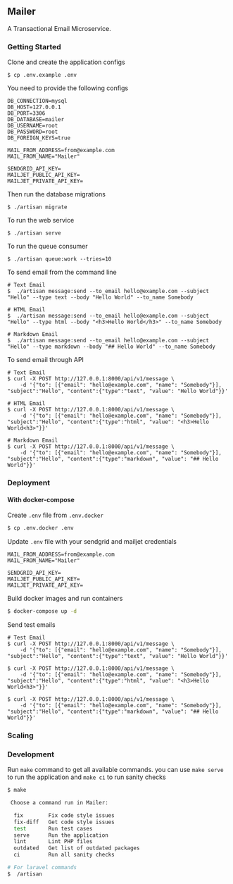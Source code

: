 ## Mailer

A Transactional Email Microservice.


### Getting Started

Clone and create the application configs

```
$ cp .env.example .env
```

You need to provide the following configs

```
DB_CONNECTION=mysql
DB_HOST=127.0.0.1
DB_PORT=3306
DB_DATABASE=mailer
DB_USERNAME=root
DB_PASSWORD=root
DB_FOREIGN_KEYS=true

MAIL_FROM_ADDRESS=from@example.com
MAIL_FROM_NAME="Mailer"

SENDGRID_API_KEY=
MAILJET_PUBLIC_API_KEY=
MAILJET_PRIVATE_API_KEY=
```

Then run the database migrations

```
$ ./artisan migrate
```

To run the web service

```
$ ./artisan serve
```

To run the queue consumer

```
$ ./artisan queue:work --tries=10
```

To send email from the command line

```
# Text Email
$  ./artisan message:send --to_email hello@example.com --subject "Hello" --type text --body "Hello World" --to_name Somebody

# HTML Email
$  ./artisan message:send --to_email hello@example.com --subject "Hello" --type html --body "<h3>Hello World</h3>" --to_name Somebody

# Markdown Email
$  ./artisan message:send --to_email hello@example.com --subject "Hello" --type markdown --body "## Hello World" --to_name Somebody
```

To send email through API

```
# Text Email
$ curl -X POST http://127.0.0.1:8000/api/v1/message \
    -d '{"to": [{"email": "hello@example.com", "name": "Somebody"}], "subject":"Hello", "content":{"type":"text", "value": "Hello World"}}'

# HTML Email
$ curl -X POST http://127.0.0.1:8000/api/v1/message \
    -d '{"to": [{"email": "hello@example.com", "name": "Somebody"}], "subject":"Hello", "content":{"type":"html", "value": "<h3>Hello World<h3>"}}'

# Markdown Email
$ curl -X POST http://127.0.0.1:8000/api/v1/message \
    -d '{"to": [{"email": "hello@example.com", "name": "Somebody"}], "subject":"Hello", "content":{"type":"markdown", "value": "## Hello World"}}'
```

### Deployment

#### With docker-compose

Create `.env` file from `.env.docker`

```bash
$ cp .env.docker .env
```

Update `.env` file with your sendgrid and mailjet credentials

```
MAIL_FROM_ADDRESS=from@example.com
MAIL_FROM_NAME="Mailer"

SENDGRID_API_KEY=
MAILJET_PUBLIC_API_KEY=
MAILJET_PRIVATE_API_KEY=
```

Build docker images and run containers

```bash
$ docker-compose up -d
```

Send test emails

```
# Test Email
$ curl -X POST http://127.0.0.1:8000/api/v1/message \
    -d '{"to": [{"email": "hello@example.com", "name": "Somebody"}], "subject":"Hello", "content":{"type":"text", "value": "Hello World"}}'

$ curl -X POST http://127.0.0.1:8000/api/v1/message \
    -d '{"to": [{"email": "hello@example.com", "name": "Somebody"}], "subject":"Hello", "content":{"type":"html", "value": "<h3>Hello World<h3>"}}'

$ curl -X POST http://127.0.0.1:8000/api/v1/message \
    -d '{"to": [{"email": "hello@example.com", "name": "Somebody"}], "subject":"Hello", "content":{"type":"markdown", "value": "## Hello World"}}'
```


### Scaling



### Development

Run `make` command to get all available commands. you can use `make serve` to run the application and `make ci` to run sanity checks

```bash
$ make

 Choose a command run in Mailer:

  fix        Fix code style issues
  fix-diff   Get code style issues
  test       Run test cases
  serve      Run the application
  lint       Lint PHP files
  outdated   Get list of outdated packages
  ci         Run all sanity checks

# For laravel commands
$  /artisan
```

